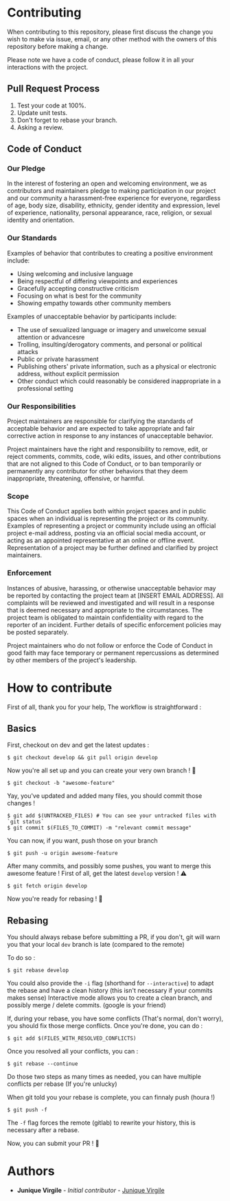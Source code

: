 # Contributing

When contributing to this repository, please first discuss the change you wish to make via issue,
email, or any other method with the owners of this repository before making a change.

Please note we have a code of conduct, please follow it in all your interactions with the project.

## Pull Request Process

1. Test your code at 100%.
2. Update unit tests.
3. Don't forget to rebase your branch.
4. Asking a review.

## Code of Conduct

### Our Pledge

In the interest of fostering an open and welcoming environment, we as
contributors and maintainers pledge to making participation in our project and
our community a harassment-free experience for everyone, regardless of age, body
size, disability, ethnicity, gender identity and expression, level of experience,
nationality, personal appearance, race, religion, or sexual identity and
orientation.

### Our Standards

Examples of behavior that contributes to creating a positive environment
include:

* Using welcoming and inclusive language
* Being respectful of differing viewpoints and experiences
* Gracefully accepting constructive criticism
* Focusing on what is best for the community
* Showing empathy towards other community members

Examples of unacceptable behavior by participants include:

* The use of sexualized language or imagery and unwelcome sexual attention or
advancesre
* Trolling, insulting/derogatory comments, and personal or political attacks
* Public or private harassment
* Publishing others' private information, such as a physical or electronic
  address, without explicit permission
* Other conduct which could reasonably be considered inappropriate in a
  professional setting

### Our Responsibilities

Project maintainers are responsible for clarifying the standards of acceptable
behavior and are expected to take appropriate and fair corrective action in
response to any instances of unacceptable behavior.

Project maintainers have the right and responsibility to remove, edit, or
reject comments, commits, code, wiki edits, issues, and other contributions
that are not aligned to this Code of Conduct, or to ban temporarily or
permanently any contributor for other behaviors that they deem inappropriate,
threatening, offensive, or harmful.

### Scope

This Code of Conduct applies both within project spaces and in public spaces
when an individual is representing the project or its community. Examples of
representing a project or community include using an official project e-mail
address, posting via an official social media account, or acting as an appointed
representative at an online or offline event. Representation of a project may be
further defined and clarified by project maintainers.

### Enforcement

Instances of abusive, harassing, or otherwise unacceptable behavior may be
reported by contacting the project team at [INSERT EMAIL ADDRESS]. All
complaints will be reviewed and investigated and will result in a response that
is deemed necessary and appropriate to the circumstances. The project team is
obligated to maintain confidentiality with regard to the reporter of an incident.
Further details of specific enforcement policies may be posted separately.

Project maintainers who do not follow or enforce the Code of Conduct in good
faith may face temporary or permanent repercussions as determined by other
members of the project's leadership.

# How to contribute

First of all, thank you for your help,
The workflow is straightforward :

## Basics

First, checkout on dev and get the latest updates :
```
$ git checkout develop && git pull origin develop
```

Now you're all set up and you can create your very own branch ! 🚀
```
$ git checkout -b "awesome-feature"
```

Yay, you've updated and added many files, you should commit those changes !
```
$ git add $(UNTRACKED_FILES) # You can see your untracked files with `git status`
$ git commit $(FILES_TO_COMMIT) -m "relevant commit message"
```

You can now, if you want, push those on your branch
```
$ git push -u origin awesome-feature
```

After many commits, and possibly some pushes, you want to merge this awesome feature !
First of all, get the latest `develop` version ! ⚠️
```
$ git fetch origin develop
```

Now you're ready for rebasing ! 🙌

## Rebasing

You should always rebase before submitting a PR, if you don't, git will warn you that your local `dev` branch is late (compared to the remote)

To do so :
```
$ git rebase develop
```
You could also provide the `-i` flag (shorthand for `--interactive`) to adapt the rebase and have a clean history (this isn't necessary if your commits makes sense)
Interactive mode allows you to create a clean branch, and possibly merge / delete commits. (google is your friend)

If, during your rebase, you have some conflicts (That's normal, don't worry), you should fix those merge conflicts. Once you're done, you can do :

```
$ git add $(FILES_WITH_RESOLVED_CONFLICTS)
```

Once you resolved all your conflicts, you can :
```
$ git rebase --continue
```

Do those two steps as many times as needed, you can have multiple conflicts per rebase (If you're unlucky)

When git told you your rebase is complete, you can finnaly push (houra !)
```
$ git push -f
```

The `-f` flag forces the remote (gitlab) to rewrite your history, this is necessary after a rebase.

Now, you can submit your PR ! 🎉

# Authors

* **Junique Virgile** - *Initial contributor* - [Junique Virgile](https://github.com/werayn)
